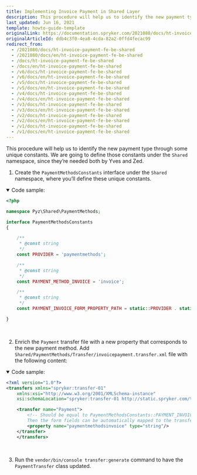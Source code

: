 ```yaml
---
title: Implementing Invoice Payment in Shared Layer
description: This procedure will help us to identify the new payment type through some unique constants.
last_updated: Jun 16, 2021
template: howto-guide-template
originalLink: https://documentation.spryker.com/2021080/docs/ht-invoice-payment-fe-be-shared
originalArticleId: ddb4c3f0-4ea8-4cda-82a2-0ffd4fecac99
redirect_from:
  - /2021080/docs/ht-invoice-payment-fe-be-shared
  - /2021080/docs/en/ht-invoice-payment-fe-be-shared
  - /docs/ht-invoice-payment-fe-be-shared
  - /docs/en/ht-invoice-payment-fe-be-shared
  - /v6/docs/ht-invoice-payment-fe-be-shared
  - /v6/docs/en/ht-invoice-payment-fe-be-shared
  - /v5/docs/ht-invoice-payment-fe-be-shared
  - /v5/docs/en/ht-invoice-payment-fe-be-shared
  - /v4/docs/ht-invoice-payment-fe-be-shared
  - /v4/docs/en/ht-invoice-payment-fe-be-shared
  - /v3/docs/ht-invoice-payment-fe-be-shared
  - /v3/docs/en/ht-invoice-payment-fe-be-shared
  - /v2/docs/ht-invoice-payment-fe-be-shared
  - /v2/docs/en/ht-invoice-payment-fe-be-shared
  - /v1/docs/ht-invoice-payment-fe-be-shared
  - /v1/docs/en/ht-invoice-payment-fe-be-shared
---
```


This procedure will help us to identify the new payment type through some unique constants. We are going to define those constants under the `Shared` namespace, since they’re needed both by Yves and Zed.

1. Create the `PaymentMethodsConstants` interface under the `Shared` namespace, where you’ll define these unique constants.

<details open>
<summary markdown='span'>Code sample:</summary>

```php
<?php

namespace Pyz\Shared\PaymentMethods;

interface PaymentMethodsConstants
{

    /**
     * @const string
     */
    const PROVIDER = 'paymentmethods';

    /**
     * @const string
     */
    const PAYMENT_METHOD_INVOICE = 'invoice';

    /**
     * @const string
     */
    const PAYMENT_INVOICE_FORM_PROPERTY_PATH = static::PROVIDER . static::PAYMENT_METHOD_INVOICE;

}
```

<br>
</details>

2. Enrich the `Payment` transfer file with a new property that corresponds to the new payment method. Add `Shared/PaymentMethods/Transfer/invoicepayment.transfer.xml` file with the following content:

<details open>
<summary markdown='span'>Code sample:</summary>

```xml
<?xml version="1.0"?>
<transfers xmlns="spryker:transfer-01"
    xmlns:xsi="http://www.w3.org/2001/XMLSchema-instance"
    xsi:schemaLocation="spryker:transfer-01 http://static.spryker.com/transfer-01.xsd">

    <transfer name="Payment">
        <!-- Should be equal to PaymentMethodsConstants::PAYMENT_INVOICE_FORM_PROPERTY_PATH.
		Then the form fields can be automatically mapped to the transfer object inside this field. -->
        <property name="paymentmethodsinvoice" type="string"/>
    </transfer>
    </transfers>
```

<br>
</details>

3. Run the `vendor/bin/console transfer:generate` command to have the `PaymentTransfer` class updated.

